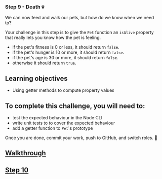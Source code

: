 ### Step 9 - Death :skull:

We can now feed and walk our pets, but how do we know when we need to?

Your challenge in this step is to give the `Pet` function an `isAlive` property that really lets you know how the pet is feeling.

- if the pet's fitness is 0 or less, it should return `false`.
- if the pet's hunger is 10 or more, it should return `false`.
- if the pet's age is 30 or more, it should return `false`.
- otherwise it should return `true`.

## Learning objectives
- Using getter methods to compute property values

##  To complete this challenge, you will need to:
- test the expected behaviour in the Node CLI
- write unit tests to to cover the expected behaviour
- add a getter function to `Pet`'s prototype

Once you are done, commit your work, push to GitHub, and switch roles. :twisted_rightwards_arrows:

## [Walkthrough](./Walkthrough/step9.md)

## [Step 10](step10.md)
